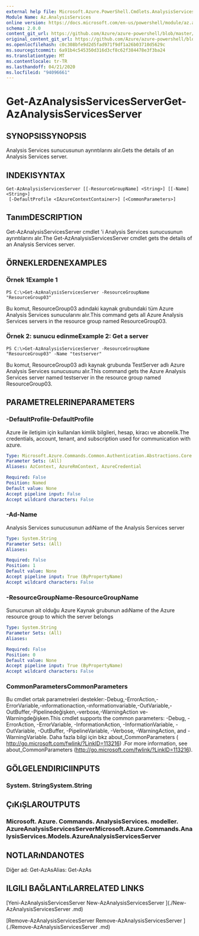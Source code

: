 ```yaml
---
external help file: Microsoft.Azure.PowerShell.Cmdlets.AnalysisServices.dll-Help.xml
Module Name: Az.AnalysisServices
online version: https://docs.microsoft.com/en-us/powershell/module/az.analysisservices/get-azanalysisservicesserver
schema: 2.0.0
content_git_url: https://github.com/Azure/azure-powershell/blob/master/src/AnalysisServices/AnalysisServices/help/Get-AzAnalysisServicesServer.md
original_content_git_url: https://github.com/Azure/azure-powershell/blob/master/src/AnalysisServices/AnalysisServices/help/Get-AzAnalysisServicesServer.md
ms.openlocfilehash: c0c308bfe9d2d5fad971f9df1a26b03710d5629c
ms.sourcegitcommit: 6a91b4c545350d316d3cf8c62f384478e3f3ba24
ms.translationtype: MT
ms.contentlocale: tr-TR
ms.lasthandoff: 04/21/2020
ms.locfileid: "94096661"
---
```

# <span data-ttu-id="1f8cf-101">Get-AzAnalysisServicesServer</span><span class="sxs-lookup"><span data-stu-id="1f8cf-101">Get-AzAnalysisServicesServer</span></span>

## <span data-ttu-id="1f8cf-102">SYNOPSIS</span><span class="sxs-lookup"><span data-stu-id="1f8cf-102">SYNOPSIS</span></span>
<span data-ttu-id="1f8cf-103">Analysis Services sunucusunun ayrıntılarını alır.</span><span class="sxs-lookup"><span data-stu-id="1f8cf-103">Gets the details of an Analysis Services server.</span></span>

## <span data-ttu-id="1f8cf-104">INDEKI</span><span class="sxs-lookup"><span data-stu-id="1f8cf-104">SYNTAX</span></span>

```
Get-AzAnalysisServicesServer [[-ResourceGroupName] <String>] [[-Name] <String>]
 [-DefaultProfile <IAzureContextContainer>] [<CommonParameters>]
```

## <span data-ttu-id="1f8cf-105">Tanım</span><span class="sxs-lookup"><span data-stu-id="1f8cf-105">DESCRIPTION</span></span>
<span data-ttu-id="1f8cf-106">Get-AzAnalysisServicesServer cmdlet 'i Analysis Services sunucusunun ayrıntılarını alır.</span><span class="sxs-lookup"><span data-stu-id="1f8cf-106">The Get-AzAnalysisServicesServer cmdlet gets the details of an Analysis Services server.</span></span>

## <span data-ttu-id="1f8cf-107">ÖRNEKLERDEN</span><span class="sxs-lookup"><span data-stu-id="1f8cf-107">EXAMPLES</span></span>

### <span data-ttu-id="1f8cf-108">Örnek 1</span><span class="sxs-lookup"><span data-stu-id="1f8cf-108">Example 1</span></span>
```
PS C:\>Get-AzAnalysisServicesServer -ResourceGroupName "ResourceGroup03"
```

<span data-ttu-id="1f8cf-109">Bu komut, ResourceGroup03 adındaki kaynak grubundaki tüm Azure Analysis Services sunucularını alır.</span><span class="sxs-lookup"><span data-stu-id="1f8cf-109">This command gets all Azure Analysis Services servers in the resource group named ResourceGroup03.</span></span>

### <span data-ttu-id="1f8cf-110">Örnek 2: sunucu edinme</span><span class="sxs-lookup"><span data-stu-id="1f8cf-110">Example 2: Get a server</span></span>
```
PS C:\>Get-AzAnalysisServicesServer -ResourceGroupName "ResourceGroup03" -Name "testserver"
```

<span data-ttu-id="1f8cf-111">Bu komut, ResourceGroup03 adlı kaynak grubunda TestServer adlı Azure Analysis Services sunucusunu alır.</span><span class="sxs-lookup"><span data-stu-id="1f8cf-111">This command gets the Azure Analysis Services server named testserver in the resource group named ResourceGroup03.</span></span>

## <span data-ttu-id="1f8cf-112">PARAMETRELERINE</span><span class="sxs-lookup"><span data-stu-id="1f8cf-112">PARAMETERS</span></span>

### <span data-ttu-id="1f8cf-113">-DefaultProfile</span><span class="sxs-lookup"><span data-stu-id="1f8cf-113">-DefaultProfile</span></span>
<span data-ttu-id="1f8cf-114">Azure ile iletişim için kullanılan kimlik bilgileri, hesap, kiracı ve abonelik.</span><span class="sxs-lookup"><span data-stu-id="1f8cf-114">The credentials, account, tenant, and subscription used for communication with azure.</span></span>

```yaml
Type: Microsoft.Azure.Commands.Common.Authentication.Abstractions.Core.IAzureContextContainer
Parameter Sets: (All)
Aliases: AzContext, AzureRmContext, AzureCredential

Required: False
Position: Named
Default value: None
Accept pipeline input: False
Accept wildcard characters: False
```

### <span data-ttu-id="1f8cf-115">-Ad</span><span class="sxs-lookup"><span data-stu-id="1f8cf-115">-Name</span></span>
<span data-ttu-id="1f8cf-116">Analysis Services sunucusunun adı</span><span class="sxs-lookup"><span data-stu-id="1f8cf-116">Name of the Analysis Services server</span></span>

```yaml
Type: System.String
Parameter Sets: (All)
Aliases:

Required: False
Position: 1
Default value: None
Accept pipeline input: True (ByPropertyName)
Accept wildcard characters: False
```

### <span data-ttu-id="1f8cf-117">-ResourceGroupName</span><span class="sxs-lookup"><span data-stu-id="1f8cf-117">-ResourceGroupName</span></span>
<span data-ttu-id="1f8cf-118">Sunucunun ait olduğu Azure Kaynak grubunun adı</span><span class="sxs-lookup"><span data-stu-id="1f8cf-118">Name of the Azure resource group to which the server belongs</span></span>

```yaml
Type: System.String
Parameter Sets: (All)
Aliases:

Required: False
Position: 0
Default value: None
Accept pipeline input: True (ByPropertyName)
Accept wildcard characters: False
```

### <span data-ttu-id="1f8cf-119">CommonParameters</span><span class="sxs-lookup"><span data-stu-id="1f8cf-119">CommonParameters</span></span>
<span data-ttu-id="1f8cf-120">Bu cmdlet ortak parametreleri destekler:-Debug,-ErrorAction,-ErrorVariable,-ınformationaction,-ınformationvariable,-OutVariable,-OutBuffer,-Pipelinedeğişken,-verbose,-WarningAction ve-Warningdeğişken.</span><span class="sxs-lookup"><span data-stu-id="1f8cf-120">This cmdlet supports the common parameters: -Debug, -ErrorAction, -ErrorVariable, -InformationAction, -InformationVariable, -OutVariable, -OutBuffer, -PipelineVariable, -Verbose, -WarningAction, and -WarningVariable.</span></span> <span data-ttu-id="1f8cf-121">Daha fazla bilgi için bkz about_CommonParameters ( http://go.microsoft.com/fwlink/?LinkID=113216) .</span><span class="sxs-lookup"><span data-stu-id="1f8cf-121">For more information, see about_CommonParameters (http://go.microsoft.com/fwlink/?LinkID=113216).</span></span>

## <span data-ttu-id="1f8cf-122">GÖLGELENDIRICI</span><span class="sxs-lookup"><span data-stu-id="1f8cf-122">INPUTS</span></span>

### <span data-ttu-id="1f8cf-123">System. String</span><span class="sxs-lookup"><span data-stu-id="1f8cf-123">System.String</span></span>

## <span data-ttu-id="1f8cf-124">ÇıKıŞLAR</span><span class="sxs-lookup"><span data-stu-id="1f8cf-124">OUTPUTS</span></span>

### <span data-ttu-id="1f8cf-125">Microsoft. Azure. Commands. AnalysisServices. modeller. AzureAnalysisServicesServer</span><span class="sxs-lookup"><span data-stu-id="1f8cf-125">Microsoft.Azure.Commands.AnalysisServices.Models.AzureAnalysisServicesServer</span></span>

## <span data-ttu-id="1f8cf-126">NOTLARıNDA</span><span class="sxs-lookup"><span data-stu-id="1f8cf-126">NOTES</span></span>
<span data-ttu-id="1f8cf-127">Diğer ad: Get-AzAs</span><span class="sxs-lookup"><span data-stu-id="1f8cf-127">Alias: Get-AzAs</span></span>

## <span data-ttu-id="1f8cf-128">ILGILI BAĞLANTıLAR</span><span class="sxs-lookup"><span data-stu-id="1f8cf-128">RELATED LINKS</span></span>

[<span data-ttu-id="1f8cf-129">Yeni-AzAnalysisServicesServer </span><span class="sxs-lookup"><span data-stu-id="1f8cf-129">New-AzAnalysisServicesServer </span></span>](./New-AzAnalysisServicesServer .md)

[<span data-ttu-id="1f8cf-130">Remove-AzAnalysisServicesServer </span><span class="sxs-lookup"><span data-stu-id="1f8cf-130">Remove-AzAnalysisServicesServer </span></span>](./Remove-AzAnalysisServicesServer .md)
